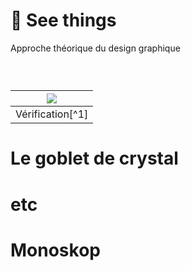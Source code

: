 # 🔮 See things
  Approche théorique du design graphique
### &nbsp;


|![](links/Checklists.jpg) |
|:---:|
| Vérification[^1]           |

# Le goblet de crystal 

# etc

# Monoskop
